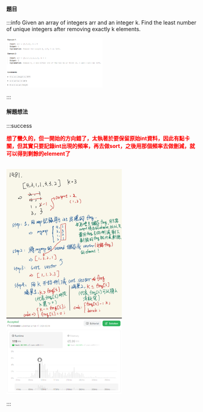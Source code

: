 #### 題目
:::info
Given an array of integers arr and an integer k. Find the least number of unique integers after removing exactly k elements.
    
<img src="InputExample.png" width="50%">

 

:::
#### 解題想法 
:::success

<font color="#f00">**想了蠻久的，但一開始的方向錯了，太執著於要保留原始int資料，因此有點卡關，但其實只要記錄int出現的頻率，再去做sort，之後用那個頻率去做刪減，就可以得到剩餘的element了**</font><br><br>
    
<img src="Solution.jpg" width="60%">

<img src="Result.png" width="60%">

:::